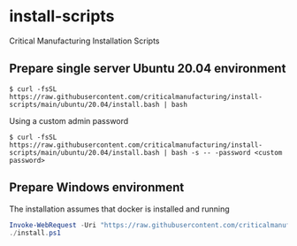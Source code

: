 # install-scripts
Critical Manufacturing Installation Scripts

## Prepare single server Ubuntu 20.04 environment

```console
$ curl -fsSL https://raw.githubusercontent.com/criticalmanufacturing/install-scripts/main/ubuntu/20.04/install.bash | bash
```

Using a custom admin password

```
$ curl -fsSL https://raw.githubusercontent.com/criticalmanufacturing/install-scripts/main/ubuntu/20.04/install.bash | bash -s -- -password <custom password>
```
## Prepare Windows environment

The installation assumes that docker is installed and running

```powershell
Invoke-WebRequest -Uri "https://raw.githubusercontent.com/criticalmanufacturing/install-scripts/main/windows/install.ps1" -OutFile install.ps1
./install.ps1
```